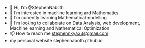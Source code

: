 - 👋 Hi, I’m @StephenNaboth
- 👀 I’m interested in machine learning and Mathematics
- 🌱 I’m currently learning Mathematical modelling
- 💞️ I’m looking to collaborate on Data Analysis, web development, Machine learning and Mathematical Optimization
- 📫 How to reach me stephennkya33@gmail.com
- my personal website stephennaboth.github.io
<!---
StephenNaboth/StephenNaboth is a ✨ special ✨ repository because its `README.md` (this file) appears on your GitHub profile.
You can click the Preview link to take a look at your changes.
--->
